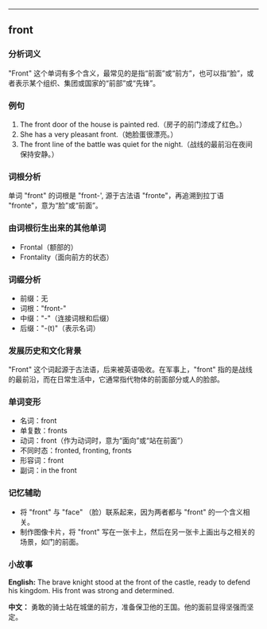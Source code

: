 
---------------
## front
### 分析词义
"Front" 这个单词有多个含义，最常见的是指“前面”或“前方”，也可以指“脸”，或者表示某个组织、集团或国家的“前部”或“先锋”。

### 例句
1. The front door of the house is painted red.（房子的前门漆成了红色。）
2. She has a very pleasant front.（她脸蛋很漂亮。）
3. The front line of the battle was quiet for the night.（战线的最前沿在夜间保持安静。）

### 词根分析
单词 "front" 的词根是 "front-', 源于古法语 "fronte"，再追溯到拉丁语 "fronte"，意为“脸”或“前面”。

### 由词根衍生出来的其他单词
- Frontal（额部的）
- Frontality（面向前方的状态）

### 词缀分析
- 前缀：无
- 词根："front-"
- 中缀："-"（连接词根和后缀）
- 后缀："-(t)"（表示名词）

### 发展历史和文化背景
"Front" 这个词起源于古法语，后来被英语吸收。在军事上，"front" 指的是战线的最前沿，而在日常生活中，它通常指代物体的前面部分或人的脸部。

### 单词变形
- 名词：front
- 单复数：fronts
- 动词：front（作为动词时，意为“面向”或“站在前面”）
- 不同时态：fronted, fronting, fronts
- 形容词：front
- 副词：in the front

### 记忆辅助
- 将 "front" 与 "face" （脸）联系起来，因为两者都与 "front" 的一个含义相关。
- 制作图像卡片，将 "front" 写在一张卡上，然后在另一张卡上画出与之相关的场景，如门的前面。

### 小故事
**English:**
The brave knight stood at the front of the castle, ready to defend his kingdom. His front was strong and determined.

**中文：**
勇敢的骑士站在城堡的前方，准备保卫他的王国。他的面前显得坚强而坚定。

